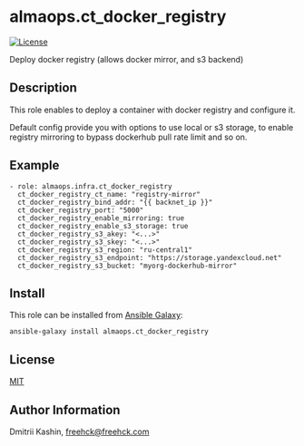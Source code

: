 almaops.ct_docker_registry
=========

[![License](https://img.shields.io/badge/license-MIT%20License-brightgreen.svg)](https://opensource.org/licenses/MIT)

Deploy docker registry (allows docker mirror, and s3 backend)

Description
-----------

This role enables to deploy a container with docker registry and configure it.

Default config provide you with options to use local or s3 storage, to enable registry mirroring to bypass dockerhub pull rate limit and so on.


Example
-------

    - role: almaops.infra.ct_docker_registry
      ct_docker_registry_ct_name: "registry-mirror"
      ct_docker_registry_bind_addr: "{{ backnet_ip }}"
      ct_docker_registry_port: "5000"
      ct_docker_registry_enable_mirroring: true
      ct_docker_registry_enable_s3_storage: true
      ct_docker_registry_s3_akey: "<...>"
      ct_docker_registry_s3_skey: "<...>"
      ct_docker_registry_s3_region: "ru-central1"
      ct_docker_registry_s3_endpoint: "https://storage.yandexcloud.net"
      ct_docker_registry_s3_bucket: "myorg-dockerhub-mirror"

Install
-------

This role can be installed from [Ansible Galaxy](https://galaxy.ansible.com/almaops/ct_docker_registry):

`ansible-galaxy install almaops.ct_docker_registry`

License
-------

[MIT](./LICENSE)

Author Information
------------------

Dmitrii Kashin, <freehck@freehck.com>
